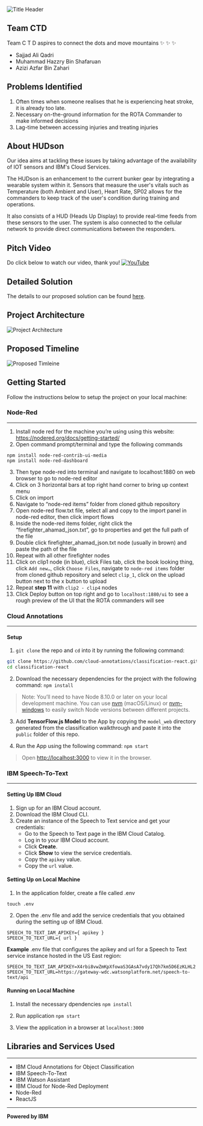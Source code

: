 ![Title Header](./images/Header3.png)

## Team CTD

Team C T D aspires to connect the dots and move mountains :sparkles: :sparkles: :sparkles:

* Sajjad Ali Qadri
* Muhammad Hazzry Bin Shafaruan
* Azizi Azfar Bin Zahari

## Problems Identified
1. Often times when someone realises that he is experiencing heat stroke, it is already too late.
2. Necessary on-the-ground information for the ROTA Commander to make informed decisions
3. Lag-time between accessing injuries and treating injuries

## About HUDson
Our idea aims at tackling these issues by taking advantage of the availability of IOT sensors and IBM's Cloud Services.

The HUDson is an enhancement to the current bunker gear by integrating a wearable system within it. Sensors that measure the user's vitals such as Temperature (both Ambient and User), Heart Rate, SP02 allows for the commanders to keep track of the user's condition during training and operations. 

It also consists of a HUD (Heads Up Display) to provide real-time feeds from these sensors to the user. The system is also connected to the cellular network to provide direct communications between the responders.

## Pitch Video
Do click below to watch our video, thank you!
[![YouTube](./images/Youtube.png)](https://youtu.be/EKC40VrvaJc)

## Detailed Solution
The details to our proposed solution can be found [here](https://docs.google.com/document/d/1du0OzhGNdTIKyl838Xxb77k3qJ4IGJGB11jquXxrRsU/edit?usp=sharing).

## Project Architecture
![Project Architecture](./images/ProjectArchitecture.png)

## Proposed Timeline
![Proposed Timleine](./images/ProposedTimeline.png)

## Getting Started

Follow the instructions below to setup the project on your local machine:

### Node-Red
----------------------------

1. Install node red for the machine you’re using using this website: https://nodered.org/docs/getting-started/
2. Open command prompt/terminal and type the following commands 
```
npm install node-red-contrib-ui-media
npm install node-red-dashboard
```
3. Then type node-red into terminal and navigate to localhost:1880 on web browser to go to node-red editor
4. Click on 3 horizontal bars at top right hand corner to bring up context menu
5. Click on import 
6. Navigate to “node-red items” folder from cloned github repository
7. Open node-red flow.txt file, select all and copy to the import panel in node-red editor, then click import flows
8. Inside the node-red items folder, right click the “firefighter_ahamad_json.txt”, go to properties and get the full path of the file
9. Double click firefighter_ahamad_json.txt node (usually in brown) and paste the path of the file
10. Repeat with all other firefighter nodes
11. Click on clip1 node (in blue), click Files tab, click the book looking thing, click `Add new…`, click `Choose Files`, navigate to `node-red items` folder from cloned github repository and select `clip_1`, click on the upload button next to the x button to upload  
12. Repeat **step 11** with `clip2 - clip4`  nodes  
13. Click Deploy button on top right and go to `localhost:1880/ui` to see a rough preview of the UI that the ROTA commanders will see


### Cloud Annotations
----------------------------

#### Setup
1. `git clone` the repo and `cd` into it by running the following command:

```bash
git clone https://github.com/cloud-annotations/classification-react.git
cd classification-react
```

2. Download the necessary dependencies for the project with the following command:
`npm install`

> Note: You’ll need to have Node 8.10.0 or later on your local development machine. You can use [nvm](https://github.com/creationix/nvm#installation) (macOS/Linux) or [nvm-windows](https://github.com/coreybutler/nvm-windows#node-version-manager-nvm-for-windows) to easily switch Node versions between different projects.

3. Add **TensorFlow.js Model** to the App by copying the `model_web` directory generated from the classification walkthrough and paste it into the `public` folder of this repo.

4. Run the App using the following command:
`npm start`

>Open [http://localhost:3000](https://docs.google.com/document/d/1du0OzhGNdTIKyl838Xxb77k3qJ4IGJGB11jquXxrRsU/edit?usp=sharing) to view it in the browser.

### IBM Speech-To-Text
----------------------------
#### Setting Up IBM Cloud
1. Sign up for an IBM Cloud account.
2. Download the IBM Cloud CLI.
3. Create an instance of the Speech to Text service and get your credentials:
    * Go to the Speech to Text page in the IBM Cloud Catalog.
    * Log in to your IBM Cloud account.
    * Click **Create**.
    * Click **Show** to view the service credentials.
    * Copy the `apikey` value.
    * Copy the `url` value.
  
#### Setting Up on Local Machine
1. In the application folder, create a file called .env

`touch .env`

2. Open the .env file and add the service credentials that you obtained during the setting up of IBM Cloud.

```
SPEECH_TO_TEXT_IAM_APIKEY={ apikey } 
SPEECH_TO_TEXT_URL={ url }
```

**Example** .env file that configures the apikey and url for a Speech to Text service instance hosted in the US East region:

```
SPEECH_TO_TEXT_IAM_APIKEY=X4rbi8vwZmKpXfowaS3GAsA7vdy17Qh7km5D6EzKLHL2
SPEECH_TO_TEXT_URL=https://gateway-wdc.watsonplatform.net/speech-to-text/api
```
#### Running on Local Machine
1. Install the necessary dpendencies
`npm install`

2. Run application
`npm start`

3. View the application in a browser at `localhost:3000`

## Libraries and Services Used
----------------------------
* IBM Cloud Annotations for Object Classification
* IBM Speech-To-Text
* IBM Watson Assistant
* IBM Cloud for Node-Red Deployment 
* Node-Red
* ReactJS
_____________________
**Powered by IBM**